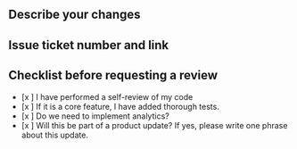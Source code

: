 ## Describe your changes

## Issue ticket number and link

## Checklist before requesting a review
- [x ] I have performed a self-review of my code
- [x ] If it is a core feature, I have added thorough tests.
- [x ] Do we need to implement analytics?
- [x ] Will this be part of a product update? If yes, please write one phrase about this update.

